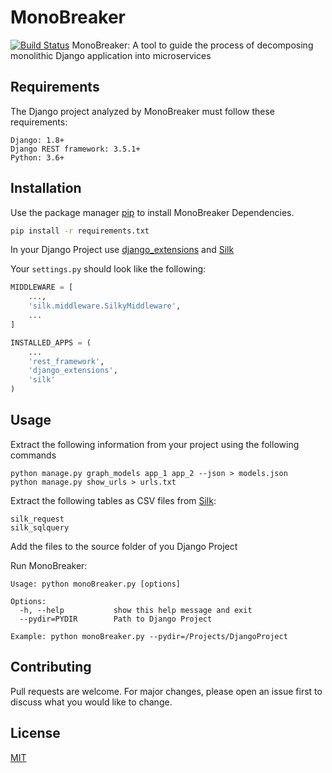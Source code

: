 # MonoBreaker
[![Build Status](https://travis-ci.org/tiagoCMatias/monoBreaker.svg?branch=master)](https://travis-ci.org/tiagoCMatias/monoBreaker)
MonoBreaker: A tool to guide the process of decomposing monolithic Django application into microservices


## Requirements

The Django project analyzed by MonoBreaker must follow these requirements:

    Django: 1.8+
    Django REST framework: 3.5.1+
    Python: 3.6+
    
## Installation

Use the package manager [pip](https://pip.pypa.io/en/stable/) to install MonoBreaker Dependencies.

```bash
pip install -r requirements.txt
```
In your Django Project use [django_extensions](https://github.com/django-extensions/django-extensions) and [Silk](https://github.com/jazzband/django-silk)  

Your `settings.py` should look like the following:
```python
MIDDLEWARE = [
    ...,
    'silk.middleware.SilkyMiddleware',
    ...
]

INSTALLED_APPS = (
    ...
    'rest_framework',
    'django_extensions',
    'silk'
)
```

## Usage

Extract the following information from your project using the following commands 
```text
python manage.py graph_models app_1 app_2 --json > models.json
python manage.py show_urls > urls.txt
```
Extract the following tables as CSV files from [Silk](https://github.com/jazzband/django-silk):

```text
silk_request
silk_sqlquery
```

Add the files to the source folder of you Django Project

Run MonoBreaker:
```text
Usage: python monoBreaker.py [options]

Options:
  -h, --help           show this help message and exit
  --pydir=PYDIR        Path to Django Project

Example: python monoBreaker.py --pydir=/Projects/DjangoProject
```

## Contributing
Pull requests are welcome. For major changes, please open an issue first to discuss what you would like to change.


## License
[MIT](https://choosealicense.com/licenses/mit/)
